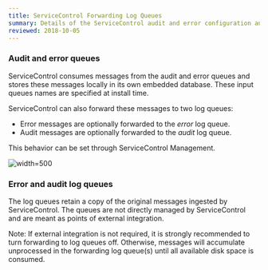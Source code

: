 ```yaml
---
title: ServiceControl Forwarding Log Queues
summary: Details of the ServiceControl audit and error configuration and forwarding behavior 
reviewed: 2018-10-05
---
```


### Audit and error queues

ServiceControl consumes messages from the audit and error queues and stores these messages locally in its own embedded database. These input queues names are specified at install time.

ServiceControl can also forward these messages to two log queues:

 * Error messages are optionally forwarded to the _error_ log queue.
 * Audit messages are optionally forwarded to the _audit_ log queue.

This behavior can be set through ServiceControl Management.

![](managementutil-queueconfig.png 'width=500')


### Error and audit log queues

The log queues retain a copy of the original messages ingested by ServiceControl.
The queues are not directly managed by ServiceControl and are meant as points of external integration.

Note: If external integration is not required, it is strongly recommended to turn forwarding to log queues off. Otherwise, messages will accumulate unprocessed in the forwarding log queue(s) until all available disk space is consumed.
